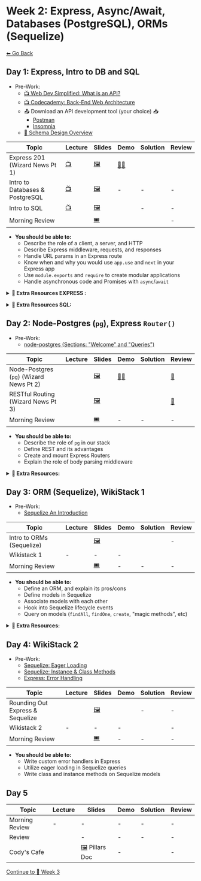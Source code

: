 # Week 2: Express, Async/Await, Databases (PostgreSQL), ORMs (Sequelize)

[⬅ Go Back](README.md)


## Day 1: Express, Intro to DB and SQL

- Pre-Work:
  - [📺 Web Dev Simplified: What is an API?][what-is-an-api]
  - [📺 Codecademy: Back-End Web Architecture][codecademy-be-web-arch]
  - 📤 Download an API development tool (your choice) 📥
    - [Postman](https://www.postman.com/)
    - [Insomnia](https://insomnia.rest/)
  - [📖 Schema Design Overview][schema-design]

[schema-design]: https://medium.com/@kimtnguyen/relational-database-schema-design-overview-70e447ff66f9
[what-is-an-api]: https://youtu.be/tgbRY96q-KM
[codecademy-be-web-arch]: https://www.codecademy.com/articles/back-end-architecture
[twilio-async-await]: https://www.twilio.com/blog/2015/10/asyncawait-the-hero-javascript-deserved.html

| Topic                           | Lecture               | Slides                   | Demo                   | Solution                   | Review                     |
| ------------------------------- | --------------------- | ------------------------ | ---------------------- | -------------------------- | -------------------------- |
| Express 201 (Wizard News Pt 1)  | [📺][express-201-lec] | [🖼️][express-201-slides] | [🧑‍💻][express-201-demo] |  |  |
| Intro to Databases & PostgreSQL |   [📺][db-lec]| [🖼️][db-slides]          | -                      | -                          | -                          |
| Intro to SQL                    |    [📺][sql-lec]    | [🖼️][sql-slides]         |         | -                          | -                          |
| Morning Review                  |      | [🎟][am-rev-2-1-ticket]   |  |       | -                          |

[//]: # ' Paste in table above >> [📺][express-201-lec] '
[express-201-lec]: https://youtu.be/tvuF9DYx3tc
[express-201-slides]: https://docs.google.com/presentation/d/1cS548bLr3YMkA9tdwviIzwVU-qO29uOuw_DSJoD4O1o/edit?usp=sharing
[//]: # ' Paste in table above >> [🧑‍💻][express-201-demo] '
[express-201-demo]: https://github.com/FullstackAcademy/2208-FSA-NY-WEB-FT-Library/tree/main/01-junior-phase/express-demo-2
[//]: # ' Paste in table above >> [👾][express-wizard-1-sol] '
[express-wizard-1-sol]: https://github.com/FullstackAcademy/Solution.Wizard-news/tree/Part1
[//]: # ' Paste in table above >> [📺][express-wizard-1-rev] '
[express-wizard-1-rev]: https://www.youtube.com/watch?v=w07G_eMRFZ4
[//]: # ' Paste in table above >> [📺][db-lec] '
[db-lec]: https://youtu.be/3DHxOiKJemk
[//]: # ' Paste in table above >> [🖼️][db-slides] '
[db-slides]: https://docs.google.com/presentation/d/13VsDAKOCCJulTYtWSbg0gyDX4sqMRWaNVphE0okLmPM
[//]: # ' Paste in table above >> [🖼️][sql-slides] '
[sql-slides]: https://docs.google.com/presentation/d/1Wu-rfuuJ73MZfKX--mTdVXoYmOMFcd19ay-fvQuWAA4
[//]: # ' Paste in table above >> [📺][sql-lec] '
[sql-lec]: https://youtu.be/QDn-KykZDsA
[sql-slides]: https://docs.google.com/presentation/d/1Wu-rfuuJ73MZfKX--mTdVXoYmOMFcd19ay-fvQuWAA4/edit?usp=sharing
[//]: # ' Paste in table above >> [🧑‍💻][sql-demo] '
[sql-demo]: 01-junior-phase/day-6-express-sql/intro-sql
[//]: # ' Paste in table above >> [📺][am-rev-2-1] '
[am-rev-2-1]: https://youtu.be/RUZp09FkLUs
[//]: # ' Paste in table above >> [🎟][am-rev-2-1-ticket] '
[am-rev-2-1-ticket]: https://forms.gle/6gUs7S4w4p2BSZMn9
[//]: # ' Paste in table above >> [🧑‍💻][am-rev-2-1-demo] '
[am-rev-2-1-demo]: 01-junior-phase/day-6-express-sql/morning-review
[//]: # ' Paste in table above >> [👾][am-rev-2-1-sol] '
[am-rev-2-1-sol]: https://github.com/FullstackAcademy/2206-FSA-RM-WEB-FT/blob/main/01-junior-phase/exit-ticket-solutions/06-sql.md

- **You should be able to:**
  - Describe the role of a client, a server, and HTTP
  - Describe Express middleware, requests, and responses
  - Handle URL params in an Express route
  - Know when and why you would use `app.use` and `next` in your Express app
  - Use `module.exports` and `require` to create modular applications
  - Handle asynchronous code and Promises with `async`/`await`

**<details><summary>📎 Extra Resources EXPRESS :</summary>**

- [📖 A Simple Explanation of Express Middleware][express-middleware]
- [📖 Nodejs in Flames][nodejs-flames]

[express-middleware]: https://medium.com/@agoiabeladeyemi/a-simple-explanation-of-express-middleware-c68ea839f498
[nodejs-flames]: https://medium.com/netflix-techblog/node-js-in-flames-ddd073803aa4

- **You should be able to:**
  - Explain what a database is, and why you would use one
  - Write SQL queries using some common keywords (`SELECT`, `FROM`, `WHERE`, `ORDER BY`, `JOIN`, etc)
  - Articulate what a primary key is
  - Articulate what a foreign key is, and why you would use one
  - Explain the differences between a 1-to-1, 1-to-many, and many-to-many relationship

</details>

**<details><summary>📎 Extra Resources SQL:</summary>**

- [Normalization][normalization]
- [SQL-Relationships][sql-relationships]
- [SQLzoo][sql-zoo]
- [SQL vs NoSQL][sql-nosql]
- [📖 SQL W3schools][sql-w3]
- [📖 What is a RDBMS anyway?][rdbms-what]

[normalization]: https://opentextbc.ca/dbdesign01/chapter/chapter-12-normalization/
[sql-relationships]: https://code.tutsplus.com/articles/sql-for-beginners-part-3-database-relationships--net-8561
[sql-zoo]: https://sqlzoo.net/
[sql-nosql]: https://medium.com/xplenty-blog/the-sql-vs-nosql-difference-mysql-vs-mongodb-32c9980e67b2
[sql-w3]: https://www.w3schools.com/sql/sql_intro.asp
[rdbms-what]: https://www.codecademy.com/articles/what-is-rdbms-sql

</details>

## Day 2: Node-Postgres (`pg`), Express `Router()`

- Pre-Work:
  - [node-postgres (Sections: "Welcome" and "Queries")][pg-docs]

[pg-docs]: https://node-postgres.com/

| Topic                                   | Lecture                   | Slides                       | Demo                       | Solution                | Review |
| --------------------------------------- | ------------------------- | ---------------------------- | -------------------------- | ----------------------- | ------ |
| Node-Postgres (`pg`) (Wizard News Pt 2) |   | [🖼️][node-postgres-slides]   | [🧑‍💻][node-postgres-demo]  |  | [👾][wizard-news-2-sol]      |
| RESTful Routing (Wizard News Pt 3)      |  | [🖼️][restful-express-slides] | |  | [👾][wizard-news-3-sol]     |
| Morning Review                          |          | [🎟][am-rev-2-3-ticket]       | -                          | -                       | -      |

[//]: # ' Paste in table above >> [📺][node-postgres-lec] '
[node-postgres-lec]: https://youtu.be/-vSl7dyKfN4
[node-postgres-slides]: https://github.com/FullstackAcademy/2206-FSA-RM-WEB-FT/blob/main/01-junior-phase/day-7-pg-routes/node-postgres.pdf
[//]: # ' Paste in table above >> [🧑‍💻][node-postgres-demo] '
[node-postgres-demo]: https://github.com/ericpkatz/acme-user-things_2208
[//]: # ' Paste in table above >> [👾][wizard-news-2-sol] '
[wizard-news-2-sol]: https://github.com/FullstackAcademy/Solution.Wizard-news/tree/Part2
[//]: # ' Paste in table above >> [📺][wizard-news-2-rev] '
[wizard-news-2-rev]: ###
[//]: # ' Paste in table above >> [📺][restful-express-lec] '
[restful-express-lec]: https://youtu.be/CFK8Gefmivk
[restful-express-slides]: https://github.com/FullstackAcademy/2206-FSA-RM-WEB-FT/blob/main/01-junior-phase/day-7-pg-routes/express-routes-and-rest.pdf
[//]: # ' Paste in table above >> [🧑‍💻][restful-express-demo] '
[restful-express-demo]: https://github.com/FullstackAcademy/2206-FSA-RM-WEB-FT/tree/main/01-junior-phase/day-7-pg-routes/express-routes-REST
[//]: # ' Paste in table above >> [👾][wizard-news-3-sol] '
[wizard-news-3-sol]: https://github.com/FullstackAcademy/Solution.Wizard-news/tree/Part3
[//]: # ' Paste in table above >> [📺][wizard-news-3-rev] '
[wizard-news-3-rev]: ###
[//]: # ' Paste in table above >> [📺][am-rev-2-3] '
[am-rev-2-3]: https://youtu.be/WtAAyyjae68
[//]: # ' Paste in table above >> [🎟][am-rev-2-3-ticket] '
[am-rev-2-3-ticket]: https://forms.gle/gxwRPSATggrpVSv57
[//]: # ' Paste in table above >> [🧑‍💻][am-rev-2-3-demo] '
[am-rev-2-3-demo]: #link-demo-here
[//]: # ' Paste in table above >> [👾][am-rev-2-3-sol] '
[am-rev-2-3-sol]: #paste-gist-here

- **You should be able to:**
  - Describe the role of `pg` in our stack
  - Define REST and its advantages
  - Create and mount Express Routers
  - Explain the role of body parsing middleware

**<details><summary>📎 Extra Resources:</summary>**

- **PostgreSQL**
  - [Documentation][psql-docs]
  - [Tutorial][psql-tutorial]
- **[node-postgres (`pg`)](https://node-postgres.com/)**
  - [Features: Connecting](https://node-postgres.com/features/connecting)
  - [Features: Queries](https://node-postgres.com/features/queries)
  - [API: `pg.Client`](https://node-postgres.com/api/client)
- **Express & RESTful Routing**
  - [Gist: REST Anti-Patterns and Mistakes][rest-mistakes]
  - [RESTful API Resource Naming Convention][restful-api-naming]
  - Express has reincorporated body parsing starting with **v4.16**:
    - [Stackoverflow: `express.json` vs `bodyParser.json`][bparser-v-express]
  - [How bodyParser() works](https://medium.com/@adamzerner/how-bodyparser-works-247897a93b90)

[psql-docs]: https://www.postgresql.org/docs/8.0/tutorial.html
[psql-tutorial]: http://www.postgresqltutorial.com/
[rest-mistakes]: https://gist.github.com/omriBernstein/9f9c5f39afacc84faf44503fd64369cb
[restful-api-naming]: https://restfulapi.net/resource-naming/
[bparser-v-express]: https://stackoverflow.com/a/47232318

</details>

## Day 3: ORM (Sequelize), WikiStack 1

- Pre-Work:
  - [Sequelize An Introduction][sequelize-intro]

[sequelize-intro]: https://youtu.be/qsDvJrGMSUY

| Topic                     | Lecture                       | Slides           | Demo           | Solution              | Review                |
| ------------------------- | ----------------------------- | ---------------- | -------------- | --------------------- | --------------------- |
| Intro to ORMs (Sequelize) |  | [🖼️][orm-slides] |  |        | -                     |
| Wikistack 1               | -                             | -                | -              | | |
| Morning Review            |            | [🎟][am-rev-2-4-ticket]                | -              | -                     | -                     |

[//]: # ' Paste in table above >> [📺][orm-lec] '
[orm-lec]: https://youtu.be/vcE47KwFOLc
[orm-slides]: https://docs.google.com/presentation/d/1MmXN7IE33tR2SytUO5Ko8tyVZFZ4qHwIb5ENCsrUYzQ/edit?usp=sharing
[//]: # ' Paste in table above >> [🧑‍💻][orm-demo] '
[orm-demo]: 01-junior-phase/day-8-orm-sequelize/sequelize-demo
[//]: # ' Paste in table above >> [📺][orm-lec-2] '
[orm-lec-2]: https://youtu.be/gX6ZmMyoMrg
[//]: # ' Paste in table above >> [👾][orm-sol] '
[orm-sol]: https://github.com/FullstackAcademy/Lab.Sequelize-First-Contact/tree/solution
[//]: # ' Paste in table above >> [👾][wikistack-1-sol] '
[wikistack-1-sol]: https://github.com/FullstackAcademy/Solution.Wikistack1
[//]: # ' Paste in table above >> [📺][wikistack-1-rev] '
[wikistack-1-rev]: https://www.youtube.com/playlist?list=PLx0iOsdUOUmmjZtJBNy8q-rajIBINW9t8
[//]: # ' Paste in table above >> [📺][am-rev-2-4] '
[am-rev-2-4]: https://youtu.be/0bfws2xt1JQ
[//]: # ' Paste in table above >> [🎟][am-rev-2-4-ticket] '
[am-rev-2-4-ticket]: https://forms.gle/E8RdHnAGzMC1pKiA9
[//]: # ' Paste in table above >> [🧑‍💻][am-rev-2-4-demo] '
[am-rev-2-4-demo]: #link-demo-here
[//]: # ' Paste in table above >> [👾][am-rev-2-4-sol] '
[am-rev-2-4-sol]: #paste-gist-here

- **You should be able to:**
  - Define an ORM, and explain its pros/cons
  - Define models in Sequelize
  - Associate models with each other
  - Hook into Sequelize lifecycle events
  - Query on models (`findAll`, `findOne`, `create`, "magic methods", etc)

**<details><summary>📎 Extra Resources:</summary>**

- [Official Sequelize Documentation](https://sequelize.org/master/)
- [How to Locate Magic Methods](https://gist.github.com/jbracht/1778e93ced532b902fc49d70a743ffb8)
- [Magic Methods Script](https://gist.github.com/b17z/916171a778c4ed7053d2052b0c6f7d55)
- [Lifecycle Methods](https://gist.github.com/Julissa93/6a6d29874d34a801d603d2522645025f)

</details>

## Day 4: WikiStack 2

- Pre-Work:
  - [Sequelize: Eager Loading][sequelize-eager]
  - [Sequelize: Instance & Class Methods][sequelize-methods]
  - [Express: Error Handling][express-error]

[sequelize-eager]: https://sequelize-guides.netlify.com/eager-loading/
[sequelize-methods]: https://sequelize-guides.netlify.com/instance-and-class-methods/
[express-error]: https://expressjs.com/en/guide/error-handling.html

| Topic                            | Lecture                | Slides                    | Demo                        | Solution              | Review |
| -------------------------------- | ---------------------- | ------------------------- | --------------------------- | --------------------- | ------ |
| Rounding Out Express & Sequelize |  | [🖼️][rounding-out-slides] |  | -                     | -      |
| Wikistack 2                      | -                      | -                         | -                           |  | -      |
| Morning Review                   |      | [🎟][am-rev-2-5-ticket]    | -                           | -                     | -      |

[//]: # ' Paste in table above >> [📺][rounding-out-lec] '
[rounding-out-lec]: https://youtu.be/40-AVLVUZIo
[rounding-out-slides]: https://docs.google.com/presentation/d/1QrlyvcJmexEATyZRBDr3D5GaU5rAqN_v4h9EK8xwYF0/edit?usp=sharing
[//]: # ' Paste in table above >> [🧑‍💻][rounding-out-lec-demo] '
[rounding-out-lec-demo]: https://github.com/FullstackAcademy/2206-FSA-RM-WEB-FT/tree/main/01-junior-phase/day-9-express-sequlize
[//]: # ' Paste in table above >> [👾][wikistack-2-sol] '
[wikistack-2-sol]: https://github.com/FullstackAcademy/Solution.Wikistack2
[//]: # ' Paste in table above >> [📺][am-rev-2-5] '
[am-rev-2-5]: https://youtu.be/AMZxiAtq8KY
[//]: # ' Paste in table above >> [🎟][am-rev-2-5-ticket] '
[am-rev-2-5-ticket]: https://forms.gle/tXUy4wa2uesrxto88
[//]: # ' Paste in table above >> [🧑‍💻][am-rev-2-5-demo] '
[am-rev-2-5-demo]: #link-demo-here
[//]: # ' Paste in table above >> [👾][am-rev-2-5-sol] '
[am-rev-2-5-sol]: #paste-gist-here

- **You should be able to:**
  - Write custom error handlers in Express
  - Utilize eager loading in Sequelize queries
  - Write class and instance methods on Sequelize models

## Day 5

| Topic          | Lecture                           | Slides                       | Demo | Solution             | Review |
| -------------- | --------------------------------- | ---------------------------- | ---- | -------------------- | ------ |
| Morning Review | -                                 | -                            | -    | -                    | -      |
| Review         |            | -                            | -    | -                    | -      |
| Cody's Cafe    |  | [🖼️][pillars-ov] Pillars Doc | -    |  | -      |

[am-rev-3-1-ticket]: #paste-google-form-link-here
[//]: # ' Paste in table above >> [🧑‍💻][am-rev-3-1-demo] '
[am-rev-3-1-demo]: #link-demo-here
[//]: # ' Paste in table above >> [👾][am-rev-3-1-sol] '
[am-rev-3-1-sol]: #paste-gist-here
[//]: # ' Paste in table above >> [👾][codys-cafe-sol] '
[codys-cafe-sol]: https://github.com/FullstackAcademy/codys-cafe-solution
[//]: # ' Paste in table above >> [📺][am-rev-3-1] '
[am-rev-3-1]: #paste-YouTube-link-here
[//]: # ' Paste in table above >> [📺][pillars-ov] '
[pillars-ov]: https://youtu.be/2mMLpl-nif0
[pillars-doc]: 01-junior-phase/day-11-pillars/Pillars-Notes.md
[//]: # ' Paste in table above >> [📺][express-seq-rev] '
[express-seq-rev]: https://youtu.be/5SOO-qdiy40

[Continue to 📆 Week 3](WEEK3.md)
